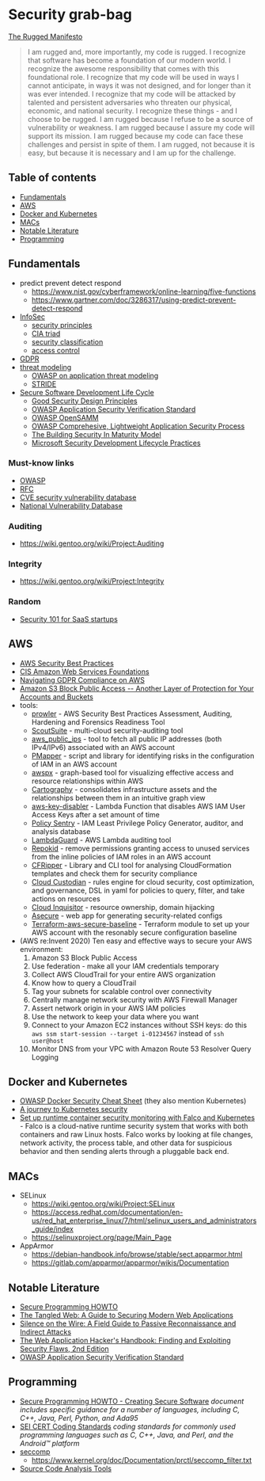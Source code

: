 # Security grab-bag

[The Rugged Manifesto](https://ruggedsoftware.org/)
> I am rugged and, more importantly, my code is rugged.
> I recognize that software has become a foundation of our modern world.
> I recognize the awesome responsibility that comes with this foundational role.
> I recognize that my code will be used in ways I cannot anticipate, in ways it was not designed, and for longer than it was ever intended.
> I recognize that my code will be attacked by talented and persistent adversaries who threaten our physical, economic, and national security.
> I recognize these things - and I choose to be rugged.
> I am rugged because I refuse to be a source of vulnerability or weakness.
> I am rugged because I assure my code will support its mission.
> I am rugged because my code can face these challenges and persist in spite of them.
> I am rugged, not because it is easy, but because it is necessary and I am up for the challenge.


## Table of contents
* [Fundamentals](#fundamentals)
* [AWS](#aws)
* [Docker and Kubernetes](#docker-and-kubernetes)
* [MACs](#macs)
* [Notable Literature](#notable-literature)
* [Programming](#programming)


## Fundamentals

* predict prevent detect respond
  - https://www.nist.gov/cyberframework/online-learning/five-functions
  - https://www.gartner.com/doc/3286317/using-predict-prevent-detect-respond
* [InfoSec](https://en.wikipedia.org/wiki/Information_security)
  - [security principles](https://dwheeler.com/secure-programs/Secure-Programs-HOWTO/security-principles.html)
  - [CIA triad](https://en.wikipedia.org/wiki/Information_security#Key_concepts)
  - [security classification](https://en.wikipedia.org/wiki/Classified_information)
  - [access control](https://en.wikipedia.org/wiki/Information_security#Access_control)
* [GDPR](https://eur-lex.europa.eu/legal-content/EN/TXT/HTML/?uri=CELEX:32016R0679&from=PL)
* [threat modeling](https://en.wikipedia.org/wiki/Threat_model)
  - [OWASP on application threat modeling](https://www.owasp.org/index.php/Application_Threat_Modeling)
  - [STRIDE](https://en.wikipedia.org/wiki/STRIDE_(security))
* [Secure Software Development Life Cycle](https://www.owasp.org/index.php/OWASP_Secure_Software_Development_Lifecycle_Project)
  - [Good Security Design Principles](https://dwheeler.com/secure-programs/Secure-Programs-HOWTO/follow-good-principles.html)
  - [OWASP Application Security Verification Standard]
  - [OWASP OpenSAMM](https://www.opensamm.org/)
  - [OWASP Comprehesive, Lightweight Application Security Process](https://www.owasp.org/index.php/CLASP_Concepts)
  - [The Building Security In Maturity Model](https://www.bsimm.com/framework.html)
  - [Microsoft Security Development Lifecycle Practices](https://www.microsoft.com/en-us/securityengineering/sdl/practices)

### Must-know links

* [OWASP](https://www.owasp.org/index.php/Main_Page)
* [RFC](https://www.rfc-editor.org/rfc-index.html)
* [CVE security vulnerability database](https://www.cvedetails.com/)
* [National Vulnerability Database](https://nvd.nist.gov/vuln)

### Auditing
* https://wiki.gentoo.org/wiki/Project:Auditing

### Integrity
* https://wiki.gentoo.org/wiki/Project:Integrity

### Random
- [Security 101 for SaaS startups](https://github.com/forter/security-101-for-saas-startups/blob/english/security.md)


## AWS
* [AWS Security Best Practices](https://d1.awsstatic.com/whitepapers/Security/AWS_Security_Best_Practices.pdf)
* [CIS Amazon Web Services Foundations](https://d1.awsstatic.com/whitepapers/compliance/AWS_CIS_Foundations_Benchmark.pdf)
* [Navigating GDPR Compliance on AWS](https://d1.awsstatic.com/whitepapers/compliance/GDPR_Compliance_on_AWS.pdf)
* [Amazon S3 Block Public Access -- Another Layer of Protection for Your Accounts and Buckets](https://aws.amazon.com/blogs/aws/amazon-s3-block-public-access-another-layer-of-protection-for-your-accounts-and-buckets/)
* tools:
  * [prowler](https://github.com/toniblyx/prowler) - AWS Security Best Practices Assessment, Auditing, Hardening and Forensics Readiness Tool
  * [ScoutSuite](https://github.com/nccgroup/ScoutSuite) - multi-cloud security-auditing tool
  * [aws_public_ips](https://github.com/arkadiyt/aws_public_ips) - tool to fetch all public IP addresses (both IPv4/IPv6) associated with an AWS account
  * [PMapper](https://github.com/nccgroup/PMapper) - script and library for identifying risks in the configuration of IAM in an AWS account
  * [awspx](https://github.com/FSecureLABS/awspx) - graph-based tool for visualizing effective access and resource relationships within AWS
  * [Cartography](https://github.com/lyft/cartography) - consolidates infrastructure assets and the relationships between them in an intuitive graph view
  * [aws-key-disabler](https://github.com/te-papa/aws-key-disabler) - Lambda Function that disables AWS IAM User Access Keys after a set amount of time
  * [Policy Sentry](https://github.com/salesforce/policy_sentry) - IAM Least Privilege Policy Generator, auditor, and analysis database
  * [LambdaGuard](https://github.com/Skyscanner/LambdaGuard) - AWS Lambda auditing tool
  * [Repokid](https://github.com/Netflix/repokid) - remove permissions granting access to unused services from the inline policies of IAM roles in an AWS account
  * [CFRipper](https://github.com/Skyscanner/cfripper) - Library and CLI tool for analysing CloudFormation templates and check them for security compliance
  * [Cloud Custodian](https://cloudcustodian.io/) - rules engine for cloud security, cost optimization, and governance, DSL in yaml for policies to query, filter, and take actions on resources
  * [Cloud Inquisitor](https://github.com/RiotGames/cloud-inquisitor) - resource ownership, domain hijacking
  * [Asecure](https://asecure.cloud/) - web app for generating security-related configs
  * [Terraform-aws-secure-baseline](https://github.com/nozaq/terraform-aws-secure-baseline) - Terraform module to set up your AWS account with the resonably secure configuration baseline
* (AWS re:Invent 2020) Ten easy and effective ways to secure your AWS
  environment:
  1. Amazon S3 Block Public Access
  2. Use federation - make all your IAM credentials temporary
  3. Collect AWS CloudTrail for your entire AWS organization
  4. Know how to query a CloudTrail
  5. Tag your subnets for scalable control over connectivity
  6. Centrally manage network security with AWS Firewall Manager
  7. Assert network origin in your AWS IAM policies
  8. Use the network to keep your data where you want
  9. Connect to your Amazon EC2 instances without SSH keys: do this `aws ssm
     start-session --target i-01234567` instead of `ssh user@host`
  10. Monitor DNS from your VPC with Amazon Route 53 Resolver Query Logging


## Docker and Kubernetes
* [OWASP Docker Security Cheat
  Sheet](https://cheatsheetseries.owasp.org/cheatsheets/Docker_Security_Cheat_Sheet.html)
  (they also mention Kubernetes)
* [A journey to Kubernetes
  security](https://developer.ibm.com/articles/journey-to-kubernetes-security/)
* [Set up runtime container security monitoring with Falco and
  Kubernetes](https://developer.ibm.com/tutorials/installing-and-using-sysdig-falco/) - Falco
  is a cloud-native runtime security system that works with both
  containers and raw Linux hosts. Falco works by looking at file changes,
  network activity, the process table, and other data for suspicious behavior
  and then sending alerts through a pluggable back end.


## MACs
* SELinux
  - https://wiki.gentoo.org/wiki/Project:SELinux
  - https://access.redhat.com/documentation/en-us/red_hat_enterprise_linux/7/html/selinux_users_and_administrators_guide/index
  - https://selinuxproject.org/page/Main_Page
* AppArmor
  - https://debian-handbook.info/browse/stable/sect.apparmor.html
  - https://gitlab.com/apparmor/apparmor/wikis/Documentation


## Notable Literature
* [Secure Programming HOWTO](https://dwheeler.com/secure-programs/Secure-Programs-HOWTO/index.html)
* [The Tangled Web: A Guide to Securing Modern Web Applications](http://lcamtuf.coredump.cx/tangled/)
* [Silence on the Wire: A Field Guide to Passive Reconnaissance and Indirect Attacks](http://lcamtuf.coredump.cx/silence.shtml)
* [The Web Application Hacker's Handbook: Finding and Exploiting Security Flaws, 2nd Edition](https://www.wiley.com/en-us/The+Web+Application+Hacker%27s+Handbook%3A+Finding+and+Exploiting+Security+Flaws%2C+2nd+Edition-p-9781118026472)
* [OWASP Application Security Verification Standard]


## Programming
* [Secure Programming HOWTO - Creating Secure Software](https://dwheeler.com/secure-programs/) *document includes specific guidance for a number of languages, including C, C++, Java, Perl, Python, and Ada95*
* [SEI CERT Coding Standards](https://wiki.sei.cmu.edu/confluence/display/seccode/SEI+CERT+Coding+Standards) *coding standards for commonly used programming languages such as C, C++, Java, and Perl, and the Android™ platform*
* [seccomp](https://en.wikipedia.org/wiki/Seccomp)
  - https://www.kernel.org/doc/Documentation/prctl/seccomp_filter.txt
* [Source Code Analysis Tools](https://owasp.org/www-community/Source_Code_Analysis_Tools)


[OWASP Application Security Verification Standard]: https://www.owasp.org/images/d/d4/OWASP_Application_Security_Verification_Standard_4.0-en.pdf

